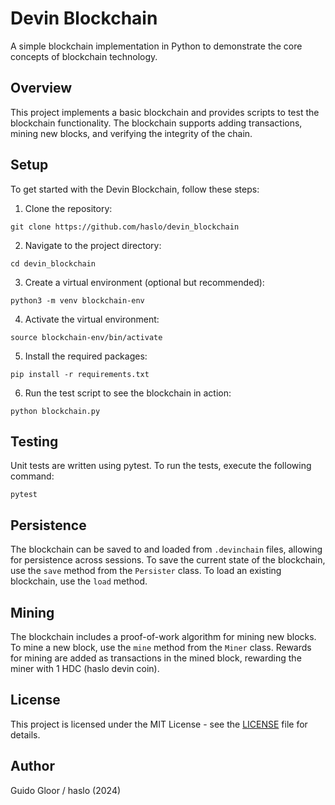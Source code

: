 # Devin Blockchain

A simple blockchain implementation in Python to demonstrate the core concepts of blockchain technology.

## Overview

This project implements a basic blockchain and provides scripts to test the blockchain functionality. The blockchain supports adding transactions, mining new blocks, and verifying the integrity of the chain.

## Setup

To get started with the Devin Blockchain, follow these steps:

1. Clone the repository:
```
git clone https://github.com/haslo/devin_blockchain
```

2. Navigate to the project directory:
```
cd devin_blockchain
```

3. Create a virtual environment (optional but recommended):
```
python3 -m venv blockchain-env
```

4. Activate the virtual environment:
```
source blockchain-env/bin/activate
```

5. Install the required packages:
```
pip install -r requirements.txt
```

6. Run the test script to see the blockchain in action:
```
python blockchain.py
```

## Testing

Unit tests are written using pytest. To run the tests, execute the following command:
```
pytest
```

## Persistence

The blockchain can be saved to and loaded from `.devinchain` files, allowing for persistence across sessions. To save the current state of the blockchain, use the `save` method from the `Persister` class. To load an existing blockchain, use the `load` method.

## Mining

The blockchain includes a proof-of-work algorithm for mining new blocks. To mine a new block, use the `mine` method from the `Miner` class. Rewards for mining are added as transactions in the mined block, rewarding the miner with 1 HDC (haslo devin coin).

## License

This project is licensed under the MIT License - see the [LICENSE](LICENSE) file for details.

## Author

Guido Gloor / haslo (2024)
